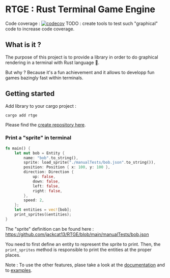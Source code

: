 # RTGE : Rust Terminal Game Engine

Code coverage : [![codecov](https://codecov.io/gh/jackcat13/RTGE/branch/main/graph/badge.svg?token=dea1b586-f962-43bf-a7b6-62bb00d86949)](https://codecov.io/gh/jackcat13/RTGE) TODO : create tools to test such "graphical" code to increase code coverage. 

## What is it ?

The purpose of this project is to provide a library in order to do graphical rendering in a terminal with Rust language 🦀.

But why ? Because it's a fun achievement and it allows to developp fun games bazingly fast within terminals.

## Getting started

Add library to your cargo project :

```
cargo add rtge
```

Please find the [create repository here](https://crates.io/crates/rtge).

### Print a "sprite" in terminal

```rust
fn main() {
    let mut bob = Entity {
        name: "bob".to_string(),
        sprite: load_sprite("./manualTests/bob.json".to_string()),
        position: Position { x: 100, y: 100 },
        direction: Direction {
            up: false,
            down: false,
            left: false,
            right: false,
        },
        speed: 2,
    };
    let entities = vec![bob];
    print_sprites(&entities);
}
```

The "sprite" definition can be found here : https://github.com/jackcat13/RTGE/blob/main/manualTests/bob.json

You need to first define an entity to represent the sprite to print. Then, the `print_sprites` method is responsible to print the entities at the proper places.

Note : To use the other features, plase take a look at the [documentation](https://docs.rs/rtge/latest/rtge/) and to [examples](https://github.com/jackcat13/RTGE_examples).
